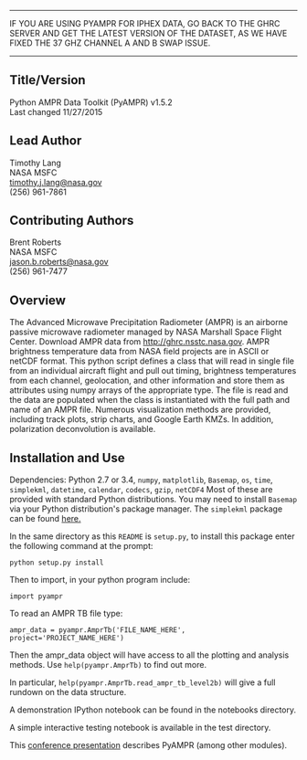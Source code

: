 ***************************
IF YOU ARE USING PYAMPR FOR IPHEX DATA, GO BACK TO THE GHRC SERVER AND GET THE
LATEST VERSION OF THE DATASET, AS WE HAVE FIXED THE 37 GHZ CHANNEL A AND B SWAP ISSUE.
***************************

Title/Version
-------------
Python AMPR Data Toolkit (PyAMPR) v1.5.2  
Last changed 11/27/2015  


Lead Author
-----------
Timothy Lang  
NASA MSFC  
timothy.j.lang@nasa.gov  
(256) 961-7861  


Contributing Authors
--------------------
Brent Roberts  
NASA MSFC  
jason.b.roberts@nasa.gov  
(256) 961-7477  


Overview
--------
The Advanced Microwave Precipitation Radiometer (AMPR) is an airborne 
passive microwave radiometer managed by NASA Marshall Space Flight Center.
Download AMPR data from http://ghrc.nsstc.nasa.gov.
AMPR brightness temperature data from NASA field projects
are in ASCII or netCDF format. This python script defines a class that will 
read in single file from an individual aircraft flight and pull out
timing, brightness temperatures from each channel, geolocation, and
other information and store them as attributes using numpy 
arrays of the appropriate type. The file is read and the data are populated when
the class is instantiated with the full path and name of an AMPR file.
Numerous visualization methods are provided, including track plots,
strip charts, and Google Earth KMZs. In addition, polarization
deconvolution is available.


Installation and Use
--------------------
Dependencies: Python 2.7 or 3.4, `numpy`, `matplotlib`, `Basemap`,
              `os`, `time`, `simplekml`, `datetime`, `calendar`, 
              `codecs`, `gzip`, `netCDF4`
Most of these are provided with standard Python distributions.
You may need to install `Basemap` via your Python distribution's
package manager. The `simplekml` package can be found [here.](https://pypi.python.org/pypi/simplekml/)

In the same directory as this `README` is `setup.py`, to install this
package enter the following command at the prompt:
```
python setup.py install
```

Then to import, in your python program include:
```
import pyampr
```

To read an AMPR TB file type:
```
ampr_data = pyampr.AmprTb('FILE_NAME_HERE', project='PROJECT_NAME_HERE')
```

Then the ampr_data object will have access to all the plotting and analysis 
methods. Use `help(pyampr.AmprTb)` to find out more.

In particular, `help(pyampr.AmprTb.read_ampr_tb_level2b)` will give a full 
rundown on the data structure.

A demonstration IPython notebook can be found in the notebooks directory.

A simple interactive testing notebook is available in the test directory.

This [conference presentation](https://ams.confex.com/ams/95Annual/webprogram/Paper262779.html) describes PyAMPR (among other modules).


